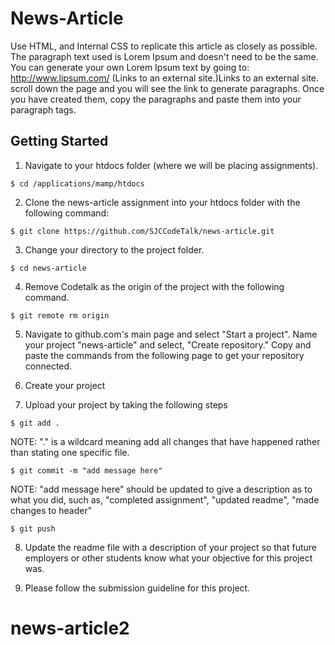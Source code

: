 # News-Article
Use HTML, and Internal CSS to replicate this article as closely as possible. The paragraph text used is Lorem Ipsum and doesn't need to be the same. You can generate your own Lorem Ipsum text by going to: http://www.lipsum.com/ (Links to an external site.)Links to an external site. scroll down the page and you will see the link to generate paragraphs. Once you have created them, copy the paragraphs and paste them into your paragraph tags. 

## Getting Started
1. Navigate to your htdocs folder (where we will be placing assignments).

```
$ cd /applications/mamp/htdocs
```

2. Clone the news-article assignment into your htdocs folder with the following command:

```
$ git clone https://github.com/SJCCodeTalk/news-article.git
```

3. Change your directory to the project folder.
```
$ cd news-article
```

4. Remove Codetalk as the origin of the project with the following command.
```
$ git remote rm origin
```

5. Navigate to github.com's main page and select "Start a project". Name your project "news-article" and select, "Create repository." Copy and paste the commands from the following page to get your repository connected.

6. Create your project

7. Upload your project by taking the following steps

```
$ git add .
```

NOTE: "." is a wildcard meaning add all changes that have happened rather than stating one specific file. 

```
$ git commit -m "add message here"
```

NOTE: "add message here" should be updated to give a description as to what you did, such as, "completed assignment", "updated readme", "made changes to header"

```
$ git push
```

8. Update the readme file with a description of your project so that future employers or other students know what your objective for this project was. 

9. Please follow the submission guideline for this project.
# news-article2
